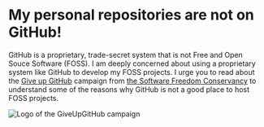 # My personal repositories are not on GitHub!

GitHub is a proprietary, trade-secret system that is not Free and Open Souce Software (FOSS). I am deeply concerned about using a proprietary system like GitHub to develop my FOSS projects. I urge you to read about the [Give up GitHub](https://GiveUpGitHub.org) campaign from [the Software Freedom Conservancy](https://sfconservancy.org) to understand some of the reasons why GitHub is not a good place to host FOSS projects.

![Logo of the GiveUpGitHub campaign](https://sfconservancy.org/img/GiveUpGitHub.png)
